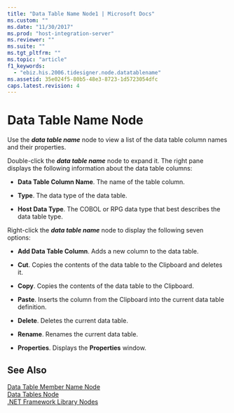 ```yaml
---
title: "Data Table Name Node1 | Microsoft Docs"
ms.custom: ""
ms.date: "11/30/2017"
ms.prod: "host-integration-server"
ms.reviewer: ""
ms.suite: ""
ms.tgt_pltfrm: ""
ms.topic: "article"
f1_keywords: 
  - "ebiz.his.2006.tidesigner.node.datatablename"
ms.assetid: 35e024f5-80b5-48e3-8723-1d5723054dfc
caps.latest.revision: 4
---
```

# Data Table Name Node
Use the ***data table name*** node to view a list of the data table column names and their properties.  
  
 Double-click the ***data table name*** node to expand it. The right pane displays the following information about the data table columns:  
  
-   **Data Table Column Name**. The name of the table column.  
  
-   **Type**. The data type of the data table.  
  
-   **Host Data Type**. The COBOL or RPG data type that best describes the data table type.  
  
 Right-click the ***data table name*** node to display the following seven options:  
  
-   **Add Data Table Column**. Adds a new column to the data table.  
  
-   **Cut**. Copies the contents of the data table to the Clipboard and deletes it.  
  
-   **Copy**. Copies the contents of the data table to the Clipboard.  
  
-   **Paste**. Inserts the column from the Clipboard into the current data table definition.  
  
-   **Delete**. Deletes the current data table.  
  
-   **Rename**. Renames the current data table.  
  
-   **Properties**. Displays the **Properties** window.  
  
## See Also  
 [Data Table Member Name Node](../HIS2010/data-table-member-name-node2.md)   
 [Data Tables Node](../HIS2010/data-tables-node1.md)   
 [.NET Framework Library Nodes](../HIS2010/net-framework-library-nodes1.md)